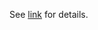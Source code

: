See [link](https://www.paddleocr.ai/main/version3.x/deployment/high_performance_inference.html) for details.
